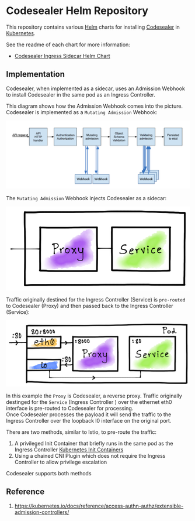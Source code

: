 # Codesealer Helm Repository

This repository contains various [Helm](https://helm.sh) charts for installing
[Codesealer](https://codesealer.com) in [Kubernetes](https://kubernetes.io).

See the readme of each chart for more information:
* [Codesealer Ingress Sidecar Helm Chart](/charts/codesealer/README.md)

## Implementation

Codesealer, when implemented as a sidecar, uses an Admission Webhook to install Codesealer
in the same pod as an Ingress Controller.  

This diagram shows how the Admission Webhook comes into the picture.  Codesealer is implemented
as a `Mutating Admission` Webhook:

![admission webhook flow](./img/webhook.png)

The `Mutating Admission` Webhook injects Codesealer as a sidecar:

![sidecar proxy](./img/sidecar-proxy.png)

Traffic originally destined for the Ingress Controller (Service) is `pre-routed` to Codesealer (Proxy)
and then passed back to the Ingress Controller (Service):

![pod networking](./img/pod-networking.png)

In this example the `Proxy` is Codesealer, a reverse proxy.  Traffic originally destinged for the `Service` 
(Ingress Controller ) over the ethernet eth0 interface is pre-routed to Codesealer for processing.  
Once Codesealer processes the payload it will send the traffic to the Ingress Controller over the loopback 
l0 interface on the original port.

There are two methods, similar to Istio, to pre-route the traffic:

1. A privileged Init Container that briefly runs in the same pod as the Ingress Controller [Kubernetes Init Containers](https://kubernetes.io/docs/concepts/workloads/pods/init-containers/)
2. Using a chained CNI Plugin which does not require the Ingress Controller to allow privilege escalation

Codesealer supports both methods

## Reference
1. https://kubernetes.io/docs/reference/access-authn-authz/extensible-admission-controllers/
